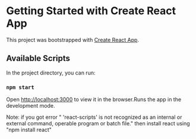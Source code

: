 # Getting Started with Create React App

This project was bootstrapped with [Create React App](https://github.com/facebook/create-react-app).

## Available Scripts

In the project directory, you can run:

### `npm start`
Open [http://localhost:3000](http://localhost:3000) to view it in the browser.Runs the app in the development mode.


Note: if you got error " 'react-scripts' is not recognized as an internal or external command, operable program or batch file."
      then install react using "npm install react"


